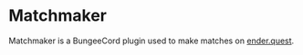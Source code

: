 # Matchmaker

Matchmaker is a BungeeCord plugin used to make matches on [ender.quest](https://www.ender.quest).


